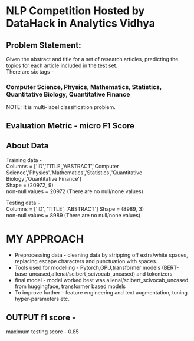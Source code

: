 # NLP Competition Hosted by DataHack in Analytics Vidhya

## Problem Statement:
Given the abstract and title for a set of research articles, predicting the topics for each article included in the test set.\
There are six tags - 
### Computer Science, Physics, Mathematics, Statistics, Quantitative Biology, Quantitative Finance
NOTE: It is multi-label classification problem.

## Evaluation Metric - micro F1 Score 

## About Data
Training data - \
Columns = ['ID','TITLE','ABSTRACT','Computer Science','Physics','Mathematics','Statistics','Quantitative Biology','Quantitative Finance'] \
Shape   = (20972, 9)\
non-null values  = 20972 (There are no null/none values) 

Testing data - \
Columns = ['ID', 'TITLE', 'ABSTRACT']
Shape   = (8989, 3) \
non-null values  = 8989 (There are no null/none values) 

# MY APPROACH
* Preprocessing data - cleaning data by stripping off extra/white spaces, replacing escape characters and punctuation with spaces. 
* Tools used for modelling - Pytorch,GPU,transformer models (BERT-base-uncased,allenai/scibert_scivocab_uncased) and tokenizers
* final model - model worked best was allenai/scibert_scivocab_uncased from huggingface, transformer based models
* To improve further -  feature engineering and text augmentation, tuning hyper-parameters etc.

                
## OUTPUT f1 score -
maximum testing score - 0.85

